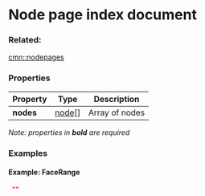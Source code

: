 # Node page index document



### Related:

[cmn::nodepages](nodepages.cmn.md)
### Properties

| Property | Type | Description |
| --- | --- | --- |
| **nodes** | [node](node.cmn.md)[] | Array of nodes |

*Note: properties in **bold** are required*

### Examples 

#### Example: FaceRange 

```json
 "" 
```

